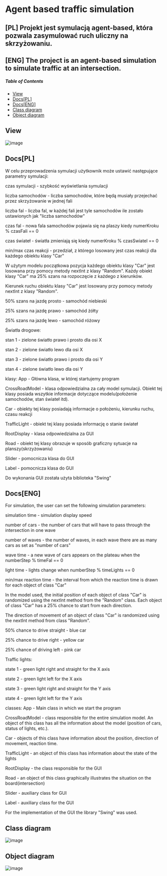# Agent based traffic simulation
## [PL] Projekt jest symulacją agent-based, która pozwala zasymulować ruch uliczny na skrzyżowaniu.
## [ENG] The project is an agent-based simulation to simulate traffic at an intersection.
##### Table of Contents  
 - [View](#view)  
 - [Docs[PL]](#docspl)
 - [Docs[ENG]](#docseng)  
 - [Class diagram](#classdiagram)
 - [Object diagram](#objectdiagram)


## View
![image](https://github.com/MateuszZalobnik/Traffic-Agent-Based-Simulation/assets/77732992/219e3135-2553-45ef-a34e-eef2cac162c5)

## Docs[PL]
W celu przeprowadzenia symulacji użytkownik może ustawić następujące parametry symulacji:

czas symulacji - szybkość wyświetlania symulacji

liczba samochodów - liczba samochodów, które będą musiały przejechać przez skrzyżowanie w jednej fali

liczba fal - liczba fal, w każdej fali jest tyle samochodów ile zostało ustawionych jak "liczba samochodów"

czas fal - nowa fala samochodów pojawia się na plaszy kiedy numerKroku % czasFali == 0 

czas świateł - światła zmieniają się kiedy numerKroku % czasSwiatel == 0

min/max czas reakcji - przedział, z którego losowany jest czas reakcji dla każdego obiektu klasy "Car"

W użytym modelu początkowa pozycja każdego obiektu klasy "Car" jest losowana
przy pomocy metody nextInt z klasy "Random". Każdy obiekt klasy "Car" ma 25% szans na rozpoczęcie z każdego z kierunków.


Kierunek ruchu obiektu klasy "Car" jest losowany przy pomocy metody nextInt z klasy "Random".

50% szans na jazdę prosto - samochód niebieski

25% szans na jazdę prawo - samochód żółty

25% szans na jazdę lewo - samochód różowy


Światła drogowe:

stan 1 - zielone światło prawo i prosto dla osi X

stan 2 - zielone światło lewo dla osi X

stan 3 - zielone światło prawo i prosto dla osi Y

stan 4 - zielone światło lewo dla osi Y



klasy:
App - Główna klasa, w której startujemy program

CrossRoadModel - klasa odpowiedzialna za cały model symulacji. Obiekt tej klasy posiada wszytkie informacje
dotyczące modelu(położenie samochodów, stan świateł itd).

Car - obiekty tej klasy posiadają informacje o położeniu, kierunku ruchu, czasu reakcji

TrafficLight - obiekt tej klasy posiada informację o stanie świateł

RootDisplay - klasa odpowiedzialna za GUI

Road - obiekt tej klasy obrazuje w sposób graficzny sytuacje na planszy(skrzyżowaniu)

Slider - pomocnicza klasa do GUI 

Label - pomocnicza klasa do GUI 


Do wykonania GUI została użyta biblioteka "Swing"

## Docs[ENG]
For simulation, the user can set the following simulation parameters:

simulation time - simulation display speed

number of cars - the number of cars that will have to pass through the intersection in one wave

number of waves - the number of waves, in each wave there are as many cars as set as "number of cars"

wave time - a new wave of cars appears on the plateau when the numberStep % timeFal == 0 

light time - lights change when numberStep % timeLights == 0

min/max reaction time - the interval from which the reaction time is drawn for each object of class "Car"

In the model used, the initial position of each object of class "Car" is randomized
using the nextInt method from the "Random" class. Each object of class "Car" has a 25% chance to start from each direction.


The direction of movement of an object of class "Car" is randomized using the nextInt method from class "Random".

50% chance to drive straight - blue car

25% chance to drive right - yellow car

25% chance of driving left - pink car


Traffic lights:

state 1 - green light right and straight for the X axis

state 2 - green light left for the X axis

state 3 - green light right and straight for the Y axis

state 4 - green light left for the Y axis



classes:
App - Main class in which we start the program

CrossRoadModel - class responsible for the entire simulation model. An object of this class has all the information
about the model (position of cars, status of lights, etc.).

Car - objects of this class have information about the position, direction of movement, reaction time.

TrafficLight - an object of this class has information about the state of the lights

RootDisplay - the class responsible for the GUI

Road - an object of this class graphically illustrates the situation on the board(intersection)

Slider - auxiliary class for GUI 

Label - auxiliary class for the GUI 


For the implementation of the GUI the library "Swing" was used.

## Class diagram
![image](https://github.com/MateuszZalobnik/Traffic-Agent-Based-Simulation/assets/77732992/9843e566-dc09-485c-8323-a42b6423d0a0)

## Object diagram
![image](https://github.com/MateuszZalobnik/Traffic-Agent-Based-Simulation/assets/77732992/9218e8a6-54be-492c-b5ad-4e8e82a73136)

